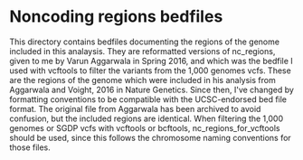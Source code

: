 # Noncoding regions bedfiles

This directory contains bedfiles documenting the regions of the genome included in this analaysis.  They are reformatted versions of nc_regions, given to me by Varun Aggarwala in Spring 2016, and which was the bedfile I used 
with vcftools to filter the variants from the 1,000 genomes vcfs.  These are the regions of the genome which were included in his analysis from Aggarwala and Voight, 2016 in Nature Genetics.  Since then, I've changed by 
formatting conventions to be compatible with the UCSC-endorsed bed file format.  The original file from Aggarwala has been archived to avoid confusion, but the included regions are identical. When filtering the 1,000 genomes or SGDP vcfs with vcftools or bcftools, nc_regions_for_vcftools should be used, since this follows the chromosome naming conventions for those files.
